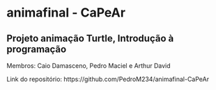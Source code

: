 <h1>animafinal - CaPeAr</h1>
<h2>Projeto animação Turtle, Introdução à programação</h2>

<p>Membros: Caio Damasceno, Pedro Maciel e Arthur David<p>

<p>Link do repositório: https://github.com/PedroM234/animafinal-CaPeAr </p>
